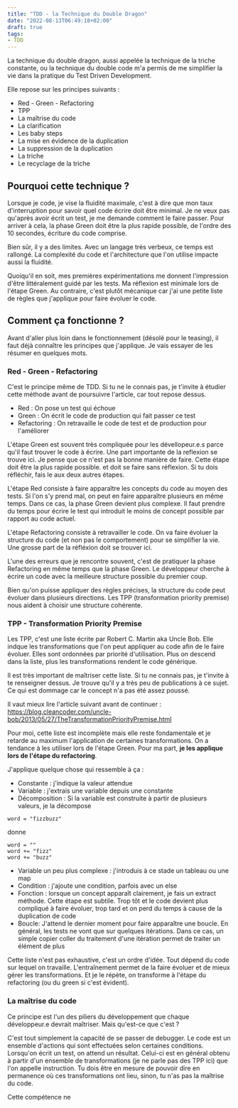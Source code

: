 ```yaml
---
title: "TDD - la Technique du Double Dragon"
date: "2022-08-13T06:49:18+02:00"
draft: true
tags:
- TDD
---
```


La technique du double dragon, aussi appelée la technique de la triche constante, ou la technique du double code m'a permis de me simplifier la vie dans la pratique du Test Driven Development. 

Elle repose sur les principes suivants : 
- Red - Green - Refactoring
- TPP
- La maîtrise du code
- La clarification
- Les baby steps
- La mise en évidence de la duplication
- La suppression de la duplication
- La triche
- Le recyclage de la triche



## Pourquoi cette technique ?
Lorsque je code, je vise la fluidité maximale, c'est à dire que mon taux d'interruption pour savoir quel code écrire doit être minimal. Je ne veux pas qu'après avoir écrit un test, je me demande comment le faire passer. Pour arriver à cela, la phase Green doit être la plus rapide possible, de l'ordre des 10 secondes, écriture du code comprise.

Bien sûr, il y a des limites. Avec un langage très verbeux, ce temps est rallongé. La complexité du code et l'architecture que l'on utilise impacte aussi la fluidité. 

Quoiqu'il en soit, mes premières expérimentations me donnent l'impression d'être littéralement guidé par les tests. Ma réflexion est minimale lors de l'étape Green. Au contraire, c'est plutôt mécanique car j'ai une petite liste de règles que j'applique pour faire évoluer le code.

## Comment ça fonctionne ?
Avant d'aller plus loin dans le fonctionnement (désolé pour le teasing), il faut déjà connaître les principes que j'applique. Je vais essayer de les résumer en quelques mots.

### Red - Green - Refactoring
C'est le principe même de TDD. Si tu ne le connais pas, je t'invite à étudier cette méthode avant de poursuivre l'article, car tout repose dessus.

- Red : On pose un test qui échoue
- Green : On écrit le code de production qui fait passer ce test
- Refactoring : On retravaille le code de test et de production pour l'améliorer 

L'étape Green est souvent très compliquée pour les dévellopeur.e.s parce qu'il faut trouver le code à écrire. Une part importante de la reflexion se trouve ici. Je pense que ce n'est pas la bonne manière de faire. Cette étape doit être la plus rapide possible. et doit se faire sans réflexion. Si tu dois réfléchir, fais le aux deux autres étapes.

L'étape Red consiste à faire apparaître les concepts du code au moyen des tests. Si l'on s'y prend mal, on peut en faire apparaître plusieurs en même temps. Dans ce cas, la phase Green devient plus complexe. Il faut prendre du temps pour écrire le test qui introduit le moins de concept possible par rapport au code actuel.

L'étape Refactoring consiste à retravailler le code. On va faire évoluer la structure du code (et non pas le comportement) pour se simplifier la vie. Une grosse part de la réfléxion doit se trouver ici.

L'une des erreurs que je rencontre souvent, c'est de pratiquer la phase Refactoring en même temps que la phase Green. Le développeur cherche à écrire un code avec la meilleure structure possible du premier coup. 

Bien qu'on puisse appliquer des règles précises, la structure du code peut évoluer dans plusieurs directions. Les TPP (transformation priority premise) nous aident à choisir une structure cohérente. 

### TPP - Transformation Priority Premise

Les TPP, c'est une liste écrite par Robert C. Martin aka Uncle Bob. Elle indque  les transformations que l'on peut appliquer au code afin de le faire évoluer. Elles sont ordonnées par priorité d'utilisation. Plus on descend dans la liste, plus les transformations rendent le code générique.

Il est très important de maîtriser cette liste. Si tu ne connais pas, je t'invite à te renseigner dessus. Je trouve qu'il y a très peu de publications à ce sujet. Ce qui est dommage car le concept n'a pas été assez poussé.

Il vaut mieux lire l'article suivant avant de continuer : https://blog.cleancoder.com/uncle-bob/2013/05/27/TheTransformationPriorityPremise.html

Pour moi, cette liste est incomplète mais elle reste fondamentale et je retarde au maximum l'application de certaines transformations. On a tendance à les utiliser lors de l'étape Green.  Pour ma part, **je les applique lors de l'étape du refactoring**.

J'applique quelque chose qui ressemble à ça : 
- Constante : j'indique la valeur attendue
- Variable : j'extrais une variable depuis une constante
- Décomposition : Si la variable est construite à partir de plusieurs valeurs, je la décompose
```
word = "fizzbuzz"
```

donne 
```
word = ""
word += "fizz"
word += "buzz"
```
- Variable un peu plus complexe : j'introduis à ce stade un tableau ou une map
- Condition : j'ajoute une condition, parfois avec un else
- Fonction : lorsque un concept apparaît clairement, je fais un extract méthode. Cette étape est subtile. Trop tôt et le code devient plus compliqué à faire évoluer, trop tard et on perd du temps à cause de la duplication de code
- Boucle: J'attend le dernier moment pour faire apparaître une boucle. En général, les tests ne vont que sur quelques itérations. Dans ce cas, un simple copier coller du traitement d'une itération permet de traiter un élément de plus

Cette liste n'est pas exhaustive, c'est un ordre d'idée. Tout dépend du code sur lequel on travaille. L'entraînement permet de la faire évoluer et de mieux gérer les transformations. Et je le répète, on transforme à l'étape du refactoring (ou du green si c'est évident).

### La maîtrise du code
Ce principe est l'un des piliers du développement que chaque développeur.e devrait maîtriser. Mais qu'est-ce que c'est ?

C'est tout simplement la capacité de se passer de debugger. Le code est un ensemble d'actions qui sont effectuées selon certaines conditions. Lorsqu'on écrit un test, on attend un résultat. Celui-ci est en général obtenu à partir d'un ensemble de transformations (je ne parle pas des TPP ici) que l'on appelle instruction. Tu dois être en mesure de pouvoir dire en permanence où ces transformations ont lieu, sinon, tu n'as pas la maîtrise du code.

Cette compétence ne 